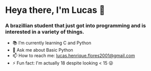# Heya there, I'm Lucas :wave:

### A brazillian student that just got into programming and is interested in a variety of things.

- :books: I’m currently learning C and Python
- 💬 Ask me about Basic Python
- 📫 How to reach me: lucas.henrique.flores2001@gmail.com
- ⚡ Fun fact: I'm actually 18 despite looking < 15 :stuck_out_tongue_winking_eye:
